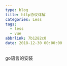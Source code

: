 ```yaml
---
type: blog
title: http协议详解
categories: Less
tags:
  - less
  - vue
abbrlink: 7b1282c0
date: 2018-12-30 00:00:00
---
```

go语言的安装